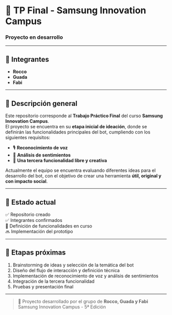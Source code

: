 # 🤖 TP Final - Samsung Innovation Campus  
### Proyecto en desarrollo

---

## 👥 Integrantes

- **Rocco**  
- **Guada**  
- **Fabi**

---

## 🧠 Descripción general

Este repositorio corresponde al **Trabajo Práctico Final** del curso **Samsung Innovation Campus**.  
El proyecto se encuentra en su **etapa inicial de ideación**, donde se definirán las funcionalidades principales del bot, cumpliendo con los siguientes requisitos:

- 🎙️ **Reconocimiento de voz**  
- 💬 **Análisis de sentimientos**  
- 🧩 **Una tercera funcionalidad libre y creativa**

Actualmente el equipo se encuentra evaluando diferentes ideas para el desarrollo del bot, con el objetivo de crear una herramienta **útil, original y con impacto social**.

---

## 🚀 Estado actual

✅ Repositorio creado  
✅ Integrantes confirmados  
🔄 Definición de funcionalidades en curso  
🔜 Implementación del prototipo

---

## 📅 Etapas próximas

1. Brainstorming de ideas y selección de la temática del bot  
2. Diseño del flujo de interacción y definición técnica  
3. Implementación de reconocimiento de voz y análisis de sentimientos  
4. Integración de la tercera funcionalidad  
5. Pruebas y presentación final

---

> 📍 Proyecto desarrollado por el grupo de **Rocco, Guada y Fabi**  
> Samsung Innovation Campus - 5ª Edición

